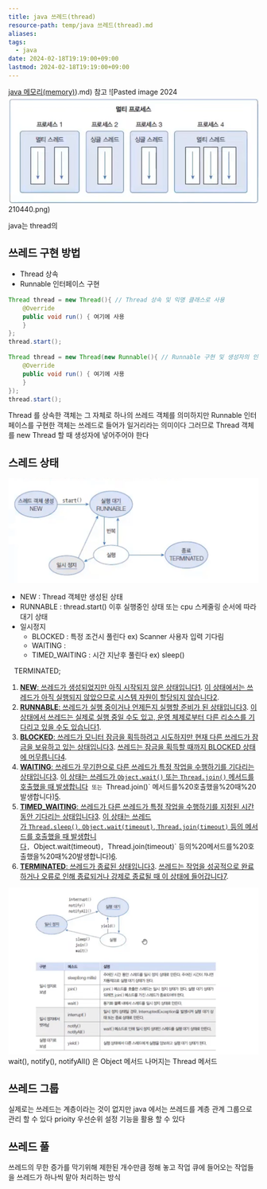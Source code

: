 ```yaml
---
title: java 쓰레드(thread)
resource-path: temp/java 쓰레드(thread).md
aliases:
tags:
  - java
date: 2024-02-18T19:19:00+09:00
lastmod: 2024-02-18T19:19:00+09:00
---
```

[java 메모리(memory)](memory)).md) 참고
![Pasted image 2024![](../08.media/20240218210440.png)210440.png)

java는 thread의
## 쓰레드 구현 방법

- Thread 상속
- Runnable 인터페이스 구현
```java
Thread thread = new Thread(){ // Thread 상속 및 익명 클래스로 사용
	@Override
	public void run() { 여기에 사용
	}
};
thread.start();
```

```java
Thread thread = new Thread(new Runnable(){ // Runnable 구현 및 생성자의 인자
	@Override
	public void run() { 여기에 사용
	}
});
thread.start();
```
Thread 를 상속한 객체는 그 자체로 하나의 쓰레드 객체를 의미하지만
Runnable 인터페이스를 구현한 객체는 쓰레드로 들어가 일거리라는 의미이다 그러므로 Thread 객체를 new Thread 할 때 생성자에 넣어주어야 한다


## 스레드 상태
![Pasted image 20240218213931](../08.media/20240218213931.png)
- NEW : Thread 객체만 생성된 상태
- RUNNABLE : thread.start() 이후 실행중인 상태 또는 cpu 스케줄링 순서에 따라 대기 상태
- 일시정지
	- BLOCKED : 특정 조건시 풀린다 ex) Scanner 사용자 입력 기다림
	- WAITING : 
	- TIMED_WAITING : 시간 지난후 풀린다 ex) sleep()

   TERMINATED;

1. [**NEW**: 쓰레드가 생성되었지만 아직 시작되지 않은 상태입니다](https://www.geeksforgeeks.org/lifecycle-and-states-of-a-thread-in-java/)[1](https://www.geeksforgeeks.org/lifecycle-and-states-of-a-thread-in-java/). [이 상태에서는 쓰레드가 아직 실행되지 않았으므로 시스템 자원이 할당되지 않습니다](https://www.geeksforgeeks.org/lifecycle-and-states-of-a-thread-in-java/)[2](https://web.mit.edu/java_v1.0.2/www/tutorial/java/threads/states.html).
2. [**RUNNABLE**: 쓰레드가 실행 중이거나 언제든지 실행할 준비가 된 상태입니다](https://docs.oracle.com/javase/8/docs/api/java/lang/Thread.State.html)[3](https://docs.oracle.com/javase/8/docs/api/java/lang/Thread.State.html). [이 상태에서 쓰레드는 실제로 실행 중일 수도 있고, 운영 체제로부터 다른 리소스를 기다리고 있을 수도 있습니다](https://www.geeksforgeeks.org/lifecycle-and-states-of-a-thread-in-java/)[1](https://www.geeksforgeeks.org/lifecycle-and-states-of-a-thread-in-java/).
3. [**BLOCKED**: 쓰레드가 모니터 잠금을 획득하려고 시도하지만 현재 다른 쓰레드가 잠금을 보유하고 있는 상태입니다](https://docs.oracle.com/javase/8/docs/api/java/lang/Thread.State.html)[3](https://docs.oracle.com/javase/8/docs/api/java/lang/Thread.State.html). [쓰레드는 잠금을 획득할 때까지 BLOCKED 상태에 머무릅니다](https://stackoverflow.com/questions/15680422/difference-between-wait-and-blocked-thread-states)[4](https://stackoverflow.com/questions/15680422/difference-between-wait-and-blocked-thread-states).
4. [**WAITING**: 쓰레드가 무기한으로 다른 쓰레드가 특정 작업을 수행하기를 기다리는 상태입니다](https://docs.oracle.com/javase/8/docs/api/java/lang/Thread.State.html)[3](https://docs.oracle.com/javase/8/docs/api/java/lang/Thread.State.html). [이 상태는 쓰레드가 `Object.wait()` 또는 `Thread.join()` 메서드를 호출했을 때 발생합니다]()` 또는 `Thread.join()` 메서드를%20호출했을%20때%20발생합니다)[5](https://www.baeldung.com/java-lang-thread-state-waiting-parking).
5. [**TIMED_WAITING**: 쓰레드가 다른 쓰레드가 특정 작업을 수행하기를 지정된 시간 동안 기다리는 상태입니다](https://docs.oracle.com/javase/8/docs/api/java/lang/Thread.State.html)[3](https://docs.oracle.com/javase/8/docs/api/java/lang/Thread.State.html). [이 상태는 쓰레드가 `Thread.sleep()`, `Object.wait(timeout)`, `Thread.join(timeout)` 등의 메서드를 호출했을 때 발생합니다]()`, `Object.wait(timeout)`, `Thread.join(timeout)` 등의%20메서드를%20호출했을%20때%20발생합니다)[6](https://www.atatus.com/blog/jvm-thread-insights-spot-diagnose-waiting-threads/).
6. [**TERMINATED**: 쓰레드가 종료된 상태입니다](https://www.geeksforgeeks.org/lifecycle-and-states-of-a-thread-in-java/)[3](https://docs.oracle.com/javase/8/docs/api/java/lang/Thread.State.html). [쓰레드는 작업을 성공적으로 완료하거나 오류로 인해 종료되거나 강제로 종료될 때 이 상태에 들어갑니다](https://howtodoinjava.com/java/multi-threading/java-thread-life-cycle-and-thread-states/)[7](https://howtodoinjava.com/java/multi-threading/java-thread-life-cycle-and-thread-states/).


![Pasted image 20240218220357](../08.media/20240218220357.png)
wait(), notify(), notifyAll() 은 Object 메서드
나머지는 Thread 메서드

## 쓰레드 그룹
실제로는 쓰레드는 계층이라는 것이 없지만 java 에서는 쓰레드를 계층 관계 그룹으로 관리 할 수 있다 prioity 우선순위 설정 기능을 활용 할 수 있다


## 쓰레드 풀
쓰레드의 무한 증가를 막기위해 제한된 개수만큼 정해 놓고 작업 큐에 들어오는 작업들을 쓰레드가 하나씩 맡아 처리하는 방식